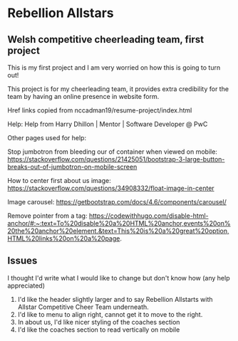 # Rebellion Allstars

## Welsh competitive cheerleading team, first project

This is my first project and I am very worried on how this is going to turn out!


This project is for my cheerleading team, it provides extra credibility for the team by having an online presence in website form. 

Href links copied from nccadman19/resume-project/index.html

Help: Help from Harry Dhillon | Mentor | Software Developer @ PwC

Other pages used for help: 

Stop jumbotron from bleeding our of container when viewed on mobile: 
https://stackoverflow.com/questions/21425051/bootstrap-3-large-button-breaks-out-of-jumbotron-on-mobile-screen

How to center first about us image:
https://stackoverflow.com/questions/34908332/float-image-in-center

Image carousel:
https://getbootstrap.com/docs/4.6/components/carousel/

Remove pointer from a tag:
https://codewithhugo.com/disable-html-anchor/#:~:text=To%20disable%20a%20HTML%20anchor,events%20on%20the%20anchor%20element.&text=This%20is%20a%20great%20option,HTML%20links%20on%20a%20page.

## Issues 

I thought I'd write what I would like to change but don't know how (any help appreciated)

1. I'd like the header slightly larger and to say Rebellion Allstarts with Allstar Competitive Cheer Team underneath. 
2. I'd like to menu to align right, cannot get it to move to the right.
3. In about us, I'd like nicer styling of the coaches section
4. I'd like the coaches section to read vertically on mobile
